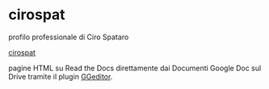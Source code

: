 # cirospat

profilo professionale di Ciro Spataro

[cirospat](http://cirospat.readthedocs.io)

pagine HTML su Read the Docs direttamente dai Documenti Google Doc sul Drive tramite il plugin [GGeditor](http://googledocs.readthedocs.io).




